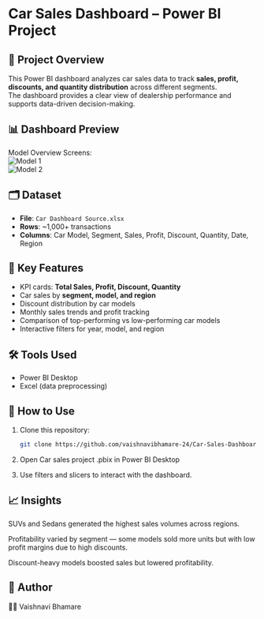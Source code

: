 # Car Sales Dashboard – Power BI Project

## 📌 Project Overview
This Power BI dashboard analyzes car sales data to track **sales, profit, discounts, and quantity distribution** across different segments.  
The dashboard provides a clear view of dealership performance and supports data-driven decision-making.

## 📊 Dashboard Preview
Model Overview Screens:  
![Model 1](<img width="640" height="362" alt="model 1" src="https://github.com/user-attachments/assets/d1b38485-c6b7-4795-80e3-102359ddafa5" />
)  
![Model 2](<img width="638" height="363" alt="model 2" src="https://github.com/user-attachments/assets/41cbb727-b622-47b7-a955-318ae7e8e6c6" />
)  

## 🗂 Dataset
- **File**: `Car Dashboard Source.xlsx`  
- **Rows**: ~1,000+ transactions  
- **Columns**: Car Model, Segment, Sales, Profit, Discount, Quantity, Date, Region  

## 🔑 Key Features
- KPI cards: **Total Sales, Profit, Discount, Quantity**  
- Car sales by **segment, model, and region**  
- Discount distribution by car models  
- Monthly sales trends and profit tracking  
- Comparison of top-performing vs low-performing car models  
- Interactive filters for year, model, and region  

## 🛠 Tools Used
- Power BI Desktop  
- Excel (data preprocessing)

## 🚀 How to Use
1. Clone this repository:
   ```bash
   git clone https://github.com/vaishnavibhamare-24/Car-Sales-Dashboard-PowerBI.git

2. Open Car sales project .pbix in Power BI Desktop
   
3. Use filters and slicers to interact with the dashboard.

## 📈 Insights

SUVs and Sedans generated the highest sales volumes across regions.

Profitability varied by segment — some models sold more units but with low profit margins due to high discounts.

Discount-heavy models boosted sales but lowered profitability.


## 📌 Author

👩‍💻 Vaishnavi Bhamare

